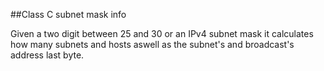 ##Class C subnet mask info

Given a two digit between 25 and 30 or an IPv4 subnet mask it calculates how many subnets and hosts aswell as the subnet's and broadcast's address last byte.